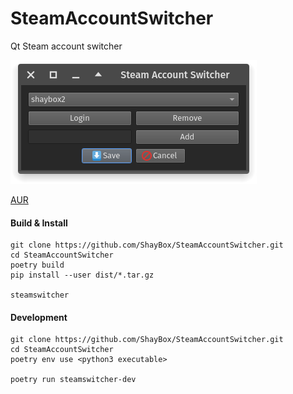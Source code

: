 # SteamAccountSwitcher

Qt Steam account switcher

![](screenshot.png)

[AUR](https://aur.archlinux.org/packages/steamaccountswitcher-git)

#### Build & Install
```
git clone https://github.com/ShayBox/SteamAccountSwitcher.git
cd SteamAccountSwitcher
poetry build
pip install --user dist/*.tar.gz

steamswitcher
```

#### Development
```
git clone https://github.com/ShayBox/SteamAccountSwitcher.git
cd SteamAccountSwitcher
poetry env use <python3 executable>

poetry run steamswitcher-dev
```